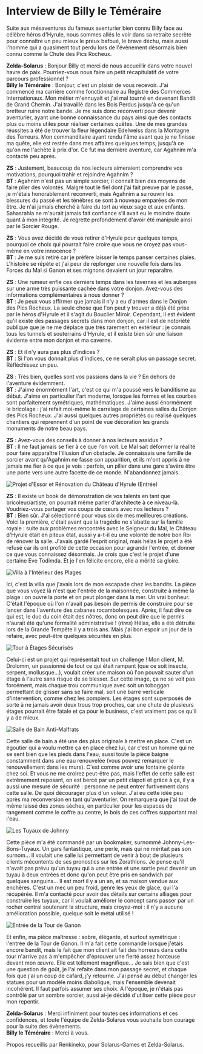 # Interview de Billy le Téméraire


Suite aux mésaventures du fameux aventurier bien connu Billy face au célèbre héros d'Hyrule, nous sommes allés le voir dans sa retraite secrète pour connaître un peu mieux le preux bafoué, le brave déchu, mais aussi l'homme qui a quasiment tout perdu lors de l'évènement désormais bien connu comme la Chute des Pics Rocheux.

**Zelda-Solarus** : Bonjour Billy et merci de nous accueillir dans votre nouvel havre de paix. Pourriez-vous nous faire un petit récapitulatif de votre parcours professionnel ?  
**Billy le Téméraire** : Bonjour, c'est un plaisir de vous recevoir. J'ai commencé ma carrière comme fonctionnaire au Registre des Commerces Internationaux. Mon métier m'ennuyait et j'ai mal tourné en devenant Bandit de Grand Chemin. J'ai travaillé dans les Bois Perdus jusqu'à ce qu'un bretteur ruine notre bande. Je me suis donc reconverti pour devenir aventurier, ayant une bonne connaissance du pays ainsi que des contacts plus ou moins utiles pour réaliser certaines quêtes. Une de mes grandes réussites a été de trouver la fleur légendaire Edelweiss dans la Montagne des Terreurs. Mon commanditaire ayant rendu l'âme avant que je ne finisse ma quête, elle est restée dans mes affaires quelques temps, jusqu'à ce qu'on me l'achète à prix d'or. Ce fut ma dernière aventure, car Agahnim m'a contacté peu après.

**ZS** : Justement, beaucoup de nos lecteurs aimeraient comprendre vos motivations, pourquoi trahir et rejoindre Agahnim ?  
**BT** : Agahnim n'est pas un simple sorcier, il connaît bien des moyens de faire plier des volontés. Malgré tout le fiel dont j'ai fait preuve par le passé, je m'étais honorablement reconverti, mais Agahnim a su rouvrir les blessures du passé et les ténèbres se sont à nouveau emparées de mon être. Je n'ai jamais cherché à faire du tort au vieux sage et aux enfants. Sahasrahla ne m'aurait jamais fait confiance s'il avait eu le moindre doute quant à mon intégrité. Je regrette profondément d'avoir été manipulé ainsi par le Sorcier Rouge.

**ZS** : Vous avez décidé de vous retirer d'Hyrule pour quelques temps, pourquoi ce choix qui pourrait faire croire que vous ne croyez pas vous-même en votre innocence ?  
**BT** : Je me suis retiré car je préfère laisser le temps panser certaines plaies. L'histoire se répète et j'ai peur de replonger une nouvelle fois dans les Forces du Mal si Ganon et ses mignons devaient un jour reparaître.

**ZS** : Une rumeur enfle ces derniers temps dans les tavernes et les auberges sur une arme très puissante cachée dans votre donjon. Avez-vous des informations complémentaires à nous donner ?  
**BT** : Je peux vous affirmer que jamais il n'y a eu d'armes dans le Donjon des Pics Rocheux. La seule chose que l'on peut y trouver a déjà été prise par le héros d'Hyrule et il s'agit du Bouclier Miroir. Cependant, il est évident qu'il existe des passages secrets dans mon donjon, car il est de notoriété publique que je ne me déplace que très rarement en extérieur : je connais tous les tunnels et souterrains d'Hyrule, et il existe bien sûr une liaison évidente entre mon donjon et ma caverne.

**ZS** : Et il n'y aura pas plus d'indices ?  
**BT** : Si l'on vous donnait plus d'indices, ce ne serait plus un passage secret. Réfléchissez un peu.

**ZS** : Très bien, quelles sont vos passions dans la vie ? En dehors de l'aventure évidemment.  
**BT** : J'aime énormément l'art, c'est ce qui m'a poussé vers le banditisme au début. J'aime en particulier l'art moderne, lorsque les formes et les courbes sont parfaitement symétriques, mathématiques. J'aime aussi énormément le bricolage : j'ai refait moi-même le carrelage de certaines salles du Donjon des Pics Rocheux. J'ai aussi quelques autres propriétés ou réalisé quelques chantiers qui reprennent d'un point de vue décoration les grands monuments de notre beau pays.

**ZS** : Avez-vous des conseils à donner à nos lecteurs assidus ?  
**BT** : Il ne faut jamais se fier à ce que l'on voit. Le Mal sait déformer la réalité pour faire apparaître l'illusion d'un obstacle. Je connaissais une famille de sorcier avant qu'Agahnim ne fasse son apparition, et ils m'ont appris à ne jamais me fier à ce que je vois : parfois, un pilier dans une gare s'avère être une porte vers une autre facette de ce monde. N'abandonnez jamais.


![Projet d'Essor et Rénovation du Château d'Hyrule (Entrée)](img/billy-book/hyrule-castle.png)

**ZS** : Il existe un book de démonstration de vos talents en tant que bricoleur/artiste, on pourrait même parler d'architecte à ce niveau-là. Voudriez-vous partager vos coups de cœurs avec nos lecteurs ?  
**BT** : Bien sûr. J'ai sélectionné pour vous six de mes meilleures créations. Voici la première, c'était avant que la tragédie ne s'abatte sur la famille royale : suite aux problèmes rencontrés avec le Seigneur du Mal, le Château d'Hyrule était en piteux état, aussi y a-t-il eu une volonté de notre bon Roi de rénover la salle. J'avais gardé l'esprit original, mais hélas le projet a été refusé car ils ont profité de cette occasion pour agrandir l'entrée, et donner ce que vous connaissez désormais. Je crois que c'est le projet d'une certaine Eve Todimda. Et je l'en félicite encore, elle a mérité sa gloire.

![Villa à l'Intérieur des Plages](img/billy-book/beach-house.png)

Ici, c'est la villa que j'avais lors de mon escapade chez les bandits. La pièce que vous voyez là n'est que l'entrée de la maisonnée, construite à même la plage : on ouvre la porte et on peut plonger dans la mer. Un vrai bonheur. C'était l'époque où l'on n'avait pas besoin de permis de construire pour se lancer dans l'aventure des cabanes rocambolesques. Après, il faut dire ce qui est, le duc du coin était des nôtres, donc on peut dire que le permis n'aurait été qu'une formalité administrative ! (*rires*) Hélas, elle a été détruite lors de la Grande Tempête il y a trois ans. Mais j'ai bon espoir un jour de la refaire, avec peut-être quelques sécurités en plus.

![Tour à Étages Sécurisés](img/billy-book/mr-drolomm-room.png)

Celui-ci est un projet qui représentait tout un challenge ! Mon client, M. Drolomm, un passionné de tout ce qui était rampant (que ce soit insecte, serpent, mollusque...), voulait créer une maison où l'on pouvait sauter d'un étage à l'autre sans risque de se blesser. Sur cette image, ça ne se voit pas forcément, mais chaque trou communique avec soit un toboggan permettant de glisser sans se faire mal, soit une barre verticale d'intervention, comme chez les pompiers. Les étages sont superposés de sorte à ne jamais avoir deux trous trop proches, car une chute de plusieurs étages pourrait être fatale et ça pour le business, c'est vraiment pas ce qu'il y a de mieux.

![Salle de Bain Anti-Malfrats](img/billy-book/sewer-agent-bathroom.png)

Cette salle de bain a été une des plus originale à mettre en place. C'est un égoutier qui a voulu mettre ça en place chez lui, car c'est un homme qui ne se sent bien que les pieds dans l'eau, aussi toute la pièce baigne constamment dans une eau renouvelée (vous pouvez remarquer le renouvellement dans les murs). C'est comme avoir une fontaine géante chez soi. Et vous ne me croirez peut-être pas, mais l'effet de cette salle est extrêmement reposant, on est bercé par un petit clapoti et grâce à ça, il y a aussi une mesure de sécurité : personne ne peut entrer furtivement dans cette salle. De quoi décourager plus d'un voleur. J'ai eu cette idée peu après ma reconversion en tant qu'aventurier. On remarquera que j'ai tout de même laissé des zones sèches, en particulier pour les espaces de rangement comme le coffre au centre, le bois de ces coffres supportant mal l'eau.

![Les Tuyaux de Johnny](img/billy-book/pipe-room.png)

Cette pièce m'a été commandé par un bookmaker, surnommé Johnny-Les-Bons-Tuyaux. Un gars fantastique, une perle, mais qui ne méritait pas son surnom... Il voulait une salle lui permettant de venir à bout de plusieurs clients mécontents de ses pronostics sur les Zorathlons. Je pense qu'il n'avait pas prévu qu'un tuyau qui a une entrée et une sortie peut devenir un tuyau à deux entrées et donc qu'on peut être pris en sandwich par quelques sanguins... Il est mort il y a un an, et sa maison vendue aux enchères. C'est un mec un peu froid, genre les yeux de glace, qui l'a récupérée. Il m'a contacté pour avoir des détails sur certains alliages pour construire les tuyaux, car il voulait améliorer le concept sans passer par un rocher central soutenant la structure, mais croyez-moi : il n'y a aucune amélioration possible, quelque soit le métal utilisé !

![Entrée de la Tour de Ganon](img/billy-book/ganon-tower-entrance.png)

Et enfin, ma pièce maîtresse : sobre, élégante, et surtout symétrique : l'entrée de la Tour de Ganon. Il m'a fait cette commande lorsque j'étais encore bandit, mais le fait que mon client ait fait des horreurs dans cette tour n'arrive pas à m'empêcher d'éprouver une fierté assez honteuse devant mon œuvre. Elle est tellement magnifique... Je sais bien que c'est une question de goût, je l'ai refaite dans mon passage secret, et chaque fois que j'ai un coup de cafard, j'y retourne. J'ai pensé au début changer les statues pour un modèle moins diabolique, mais l'ensemble devenait incohérent. Il faut parfois assumer ses choix. A l'époque, je n'étais pas contrôlé par un sombre sorcier, aussi ai-je décidé d'utiliser cette pièce pour mon repentir.

**Zelda-Solarus** : Merci infiniment pour toutes ces informations et ces confidences, et toute l'équipe de Zelda-Solarus vous souhaite bon courage pour la suite des évènements.  
**Billy le Téméraire** : Merci à vous.

Propos recueillis par Renkineko, pour Solarus-Games et Zelda-Solarus.